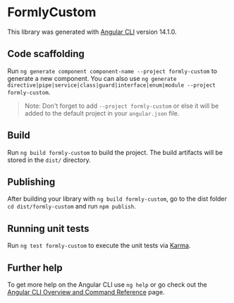 # FormlyCustom

This library was generated with [Angular CLI](https://github.com/angular/angular-cli) version 14.1.0.

## Code scaffolding

Run `ng generate component component-name --project formly-custom` to generate a new component. You can also use `ng generate directive|pipe|service|class|guard|interface|enum|module --project formly-custom`.
> Note: Don't forget to add `--project formly-custom` or else it will be added to the default project in your `angular.json` file. 

## Build

Run `ng build formly-custom` to build the project. The build artifacts will be stored in the `dist/` directory.

## Publishing

After building your library with `ng build formly-custom`, go to the dist folder `cd dist/formly-custom` and run `npm publish`.

## Running unit tests

Run `ng test formly-custom` to execute the unit tests via [Karma](https://karma-runner.github.io).

## Further help

To get more help on the Angular CLI use `ng help` or go check out the [Angular CLI Overview and Command Reference](https://angular.io/cli) page.
